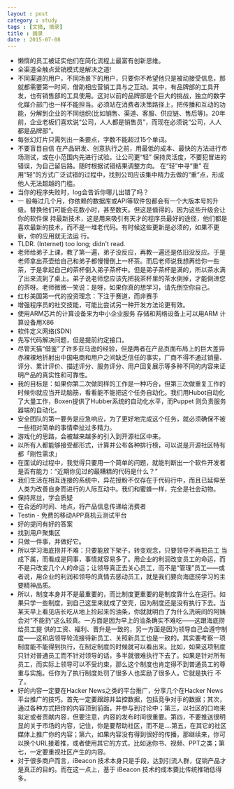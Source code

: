 ```yaml
---
layout : post
category : study
tags : [文摘, 摘录]
title : 摘录
date : 2015-07-08
---
```


- 懒惰的员工被证实他们在简化流程上最富有创新思维。
- 全渠道全触点营销模式是解决之道!
- 不同渠道的用户，不同场景下的用户，只要你不希望他只是被动接受信息，那就都需要第一时间，借助相应营销工具与之互动。其中，有品牌部的工具开发，也有销售部的工具使用。这对以前的品牌部是个巨大的挑战，独立的数字化媒介部门也一样不能担当。必须站在消费者决策路径上，把传播和互动的功能，分解到企业的不同组织(比如销售、渠道、客服、供应链、售后等)。20年前，企业老板们喜欢说“公司，人人都是销售员”，而现在必须说“公司，人人都是品牌部”。
- 每张幻灯片只需列出一条要点，字数不能超过15个单词。
- 不要盲目自信
在产品研发、创意执行之前，用最低的成本、最快的方法进行市场测试，或在小范围内先进行试验。让公司更“轻”
保持灵活度，不要犯冒进的错误，为自己留后路。随时根据试错结果调整方向。
在“轻”中寻“重”
在用“轻”的方式广泛试错的过程中，找到公司应该集中精力去做的“重”点，形成他人无法超越的门槛。
- 当你的程序失败时，log会告诉你哪儿出错了吗？
- 一 般每过几个月，你依赖的数据库或API等软件包都会有一个大版本号的升级。替换他们可能会花数小时，甚至数天。但这是值得的，因为这些升级会让你的软件保 持最新技术，这是用来吸引有天才的程序员最好的途径，他们都是喜欢最新的技术，而不是一堆老代码。有时候这些更新是必须的，如果不更新，你的应用就无法运 行。
- TLDR. (Internet) too long; didn't read. 
- 老师给弟子上课，教了第一遍，弟子没反应，再教一遍还是依旧没反应。于是老师拿出茶壶给自己和弟子都慢慢倒上一杯茶。而后老师说我想再给你一些茶，于是拿起自己的茶杯倒入弟子茶杯中。但是弟子茶杯是满的，所以茶水满了出来流到了桌上。弟子说老师您应该先把我茶杯里的茶水倒掉，才能倒进您的茶呀。老师微微一笑说：是呀，如果你真的想学习，请先倒空你自己。
- 红杉美国第一代的投资理念：下注于赛道，而非赛手
- 增强程序员的社交技能，可能比尝试另一种开发方法论更有效。
- 使用ARM芯片的计算设备来为中小企业服务 存储和网络设备上可以用ARM 计算设备用X86
- 软件定义网络(SDN)
- 先写代码解决问题，但是提前约定接口。
- 尽管天猫“借鉴”了许多亚马逊的经验，但是两者在产品页面布局上的巨大差异赤裸裸地折射出中国电商和用户之间缺乏信任的事实，厂商不得不通过销量、评分、累计评价、描述评分、服务评分、用户回复展示等多种不同的内容来证明产品的真实性和可靠性。
- 我的目标是：如果你第二次做同样的工作是一种巧合，但第三次做重复工作的 时候你就应当开动脑筋，看看能不能把这个任务自动化。我们用Hubot自动化了大量工作，Boxen提供了Hubber系统的自动化水平，而Puppet 则负责服务器端的自动化。
- 安全团队的第一要务是应急响应，为了更好地完成这个任务，就必须确保不被一些相对简单的事情牵扯过多精力。
- 游戏化的思路，会被越来越多的引入到开源社区中来。
- 以所有人都能够接受都形式，计算并公布各种排行榜，可以说是开源社区特有都「刚性需求」
- 在面试的过程中，我觉得只要用一个简单的问题，就能判断出一个软件开发者是否有能力：“近期你见过的最糟糕的代码是什么？”
- 我们生活在相互连接的系统中，异花授粉不仅存在于代码行中，而且已延伸至人类为改善自身而进行的人际互动中。我们和蜜蜂一样，完全是社会动物。
- 保持屌丝，学会质疑
- 在合适的时间、地点，将产品信息传递给消费者
- Testin - 免费的移动APP真机云测试平台
- 好的提问有好的答案
- 找到用户聚集区
- 只做一件事，并做好它。
- 所以学习海底捞并不难：只要能放下架子，转变观念，只要领导不再把员工 当成下属，而看成是同事，事情就容易多了。用企业的利润改变员工的命运，而不是只改变几个人的命运；让领导真正去关心员工，而不是“管理”员工——或者说，用企业的利润和领导的真情去感动员工，就是我们要向海底捞学习的主要精神品质。
- 所以，制度本身并不是最重要的，而比制度更重要的是制度靠什么在运行。如果只学一些制度，到自己这里来就成了空壳，因为制度还是没有执行下去。当某天早上看见店长吃从地上捡起来的油条，你就就明白了为什么洗碗间的阿姨会对“不能扔”这么较真。一方面是因为早上的油条确实不难吃——这跟海底捞给员工提 供的工资、福利、晋升是一致的，另一方面是因为领导自己会遵守制度——这和店领导轮流接待新员工、关照新员工也是一致的。其实要考察一项制度能不能得到执行，在制定制度的时候就可以看出来。比如，如果这项制度只针对普通员工而不针对领导的话，多半就很难执行下去了。如果是针对所有员工，而实际上领导可以不受约束，那么这个制度也肯定得不到普通员工的尊重与实施。任你为了执行制度处罚了很多人也奖励了很多人，它就是执行 不了。
- 好的内容一定要在Hacker News之类的平台推广，分享几个在Hacker News平台推广的技巧。首先一定要跟踪并监控数据，包括竞争对手的数据；其次，通过各种方式把你的内容顶到前面，并参与到讨论中；第三，以社区的口吻来拟定或者贡献内容，但要注意，内容的发布时间很重要。第四，不要推送很明显的关于市场的内容，记住，你是要帮助社区，而不是....第五，在其它的社区媒体上推广你的内容；第六，如果内容没有得到很好的传播，那继续来，你可以换个URL接着推，或者使用其它的方式，比如迷你书、视频、PPT之类；第七，一定要重视社区产生的内容。
- 对于很多商户而言，iBeacon 技术本身只是手段，达到引流人群，促销产品才是真正的目的。而在这一点上，基于 iBeacon 技术的成本要比传统推销低得多。

